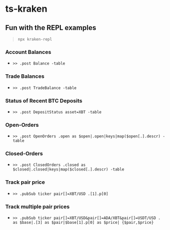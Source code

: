 # ts-kraken

## Fun with the REPL examples
> `npx kraken-repl`

### Account Balances
- `>> .post Balance -table`

### Trade Balances
- `>> .post TradeBalance -table`

### Status of Recent BTC Deposits
- `>> .post DepositStatus asset=XBT -table`

### Open-Orders
- `>> .post OpenOrders .open as $open|.open|keys|map($open[.].descr) -table`

### Closed-Orders
- `>> .post ClosedOrders .closed as $closed|.closed|keys|map($closed[.].descr) -table`

### Track pair price
- `>> .pubSub ticker pair[]=XBT/USD .[1].p[0]`

### Track multiple pair prices
- `>> .pubSub ticker pair[]=XBT/USD&pair[]=ADA/XBT&pair[]=USDT/USD . as $base|.[3] as $pair|$base[1].p[0] as $price| {$pair,$price}`
